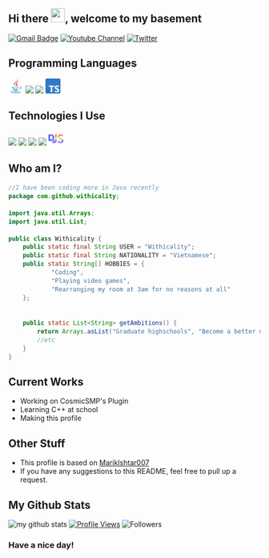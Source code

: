  <h2>Hi there <img src="https://media.giphy.com/media/hvRJCLFzcasrR4ia7z/giphy.gif" width="28px" height="28px">, welcome to my basement</h2>

[![Gmail Badge](https://img.shields.io/badge/-itswithermc@gmail.com-c14438?style=flat-square&logo=Gmail&logoColor=white&link=mailto:itswithermc@gmail.com)](mailto:itswithermc@gmail.com)
[![Youtube Channel](https://img.shields.io/youtube/channel/subscribers/UClgNpRIJN2xnMO7d4usz2YA?label=Youtube&logo=Youtube&logoColor=red&style=flat-square)](https://www.youtube.com/Withicality)
[![Twitter](https://img.shields.io/twitter/follow/withicality?label=Twitter&logo=Twitter&style=flat-square)](https://www.twitter.com/Withicality)


## Programming Languages
<img src = './images/java.svg' width='30'/> <img src = './images/js.svg' width='30'/> <img src = './images/cpp.svg' width='30'/> <img src = './images/ts.svg' width='30'/>

 ## Technologies I Use
<img src = './images/git.svg' width='30'/> <img src = './images/nodejs.svg' width='30'/> <img src = './images/spigot.png' width='30'/> <img src = './images/fabric.png' width='30'> <img src = './images/djs.svg' width='30'>

 ## Who am I?
```java
//I have been coding more in Java recently
package com.github.withicality;

import java.util.Arrays;
import java.util.List;

public class Withicality {
    public static final String USER = "Withicality";
    public static final String NATIONALITY = "Vietnamese";
    public static String[] HOBBIES = {
            "Coding",
            "Playing video games",
            "Rearranging my room at 3am for no reasons at all"
    };


    public static List<String> getAmbitions() {
        return Arrays.asList("Graduate highschools", "Become a better developer.", "Learn more about this world.");
        //etc
    }
}
```
 
## Current Works
 * Working on CosmicSMP's Plugin
 * Learning C++ at school
 * Making this profile
 
## Other Stuff
  - This profile is based on [MarikIshtar007](https://github.com/MarikIshtar007/MarikIshtar007/)
  - If you have any suggestions to this README, feel free to pull up a request.

## My Github Stats
![my github stats](https://github-readme-stats.vercel.app/api?username=Withicality&show_icons=true&hide=[%22issues%22]&theme=dracula)
[![Profile Views](https://komarev.com/ghpvc/?username=withicality&style=flat-square)](https://www.github.com/Withicality)
![Followers](https://img.shields.io/github/followers/withicality?logo=github&style=flat-square)

### Have a nice day!
